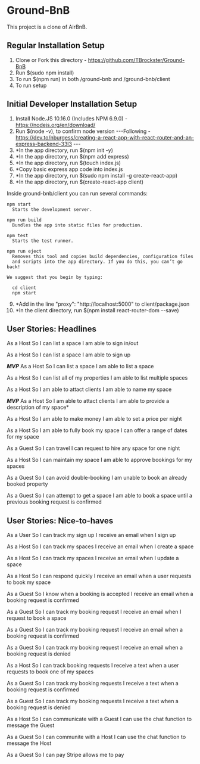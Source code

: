 # Ground-BnB
This project is a clone of AirBnB.

Regular Installation Setup
--------------------------
1) Clone or Fork this directory - https://github.com/TBrockster/Ground-BnB
2) Run $(sudo npm install)
3) To run $(npm run) in both /ground-bnb and /ground-bnb/client
4) To run setup

Initial Developer Installation Setup
------------------------------------
1) Install Node.JS 10.16.0 (Includes NPM 6.9.0) - https://nodejs.org/en/download/
2) Run $(node -v), to confirm node version
---Following - https://dev.to/nburgess/creating-a-react-app-with-react-router-and-an-express-backend-33l3 ---
3) *In the app directory, run $(npm init -y)
4) *In the app directory, run $(npm add express)
5) *In the app directory, run $(touch index.js)
6) *Copy basic express app code into index.js
7) *In the app directory, run $(sudo npm install -g create-react-app)
8) *In the app directory, run $(create-react-app client)

  Inside ground-bnb/client you can run several commands:

    npm start
      Starts the development server.

    npm run build
      Bundles the app into static files for production.

    npm test
      Starts the test runner.

    npm run eject
      Removes this tool and copies build dependencies, configuration files
      and scripts into the app directory. If you do this, you can’t go back!

    We suggest that you begin by typing:

      cd client
      npm start

9) *Add in the line "proxy": "http://localhost:5000" to client/package.json
10) *In the client directory, run $(npm install react-router-dom --save)

User Stories: Headlines
------------

As a Host
So I can list a space
I am able to sign in/out

As a Host
So I can list a space
I am able to sign up

***MVP***
As a Host
So I can list a space
I am able to list a space

As a Host
So I can list all of my properties
I am able to list multiple spaces

As a Host
So I am able to attact clients
I am able to name my space

***MVP***
As a Host
So I am able to attact clients
I am able to provide a description of my space*

As a Host
So I am able to make money
I am able to set a price per night

As a Host
So I am able to fully book my space
I can offer a range of dates for my space

As a Guest
So I can travel
I can request to hire any space for one night

As a Host
So I can maintain my space
I am able to approve bookings for my spaces

As a Guest
So I can avoid double-booking
I am unable to book an already booked property

As a Guest
So I can attempt to get a space
I am able to book a space until a previous booking request is confirmed


User Stories: Nice-to-haves
-------------
As a User
So I can track my sign up
I receive an email when I sign up

As a Host
So I can track my spaces
I receive an email when I create a space

As a Host
So I can track my spaces
I receive an email when I update a space

As a Host
So I can respond quickly
I receive an email when a user requests to book my space

As a Guest
So I know when a booking is accepted
I receive an email when a booking request is confirmed

As a Guest
So I can track my booking request
I receive an email when I request to book a space

As a Guest
So I can track my booking request
I receive an email when a booking request is confirmed

As a Guest
So I can track my booking request
I receive an email when a booking request is denied

As a Host
So I can track booking requests
I receive a text when a user requests to book one of my spaces

As a Guest
So I can track my booking requests
I receive a text when a booking request is confirmed

As a Guest
So I can track my booking requests
I receive a text when a booking request is denied

As a Host
So I can communicate with a Guest
I can use the chat function to message the Guest

As a Guest
So I can communite with a Host
I can use the chat function to message the Host

As a Guest
So I can pay
Stripe allows me to pay
